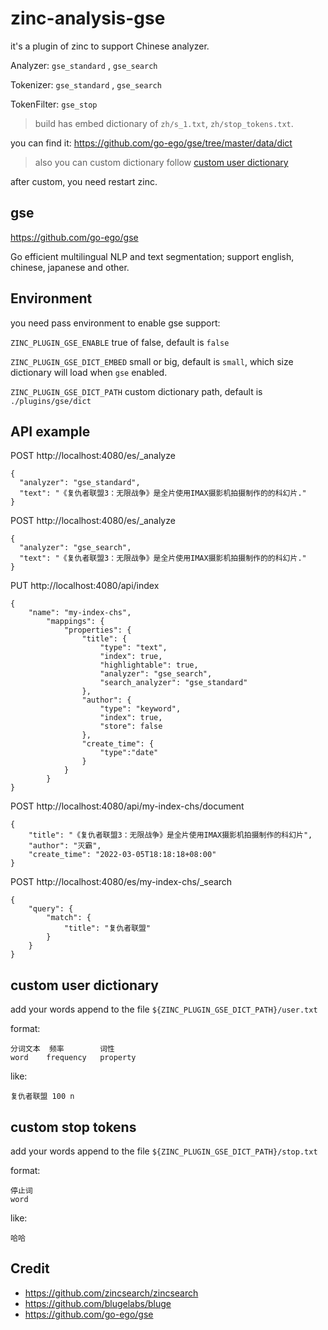 # zinc-analysis-gse

it's a plugin of zinc to support Chinese analyzer.

Analyzer: `gse_standard` , `gse_search`

Tokenizer: `gse_standard` , `gse_search`

TokenFilter: `gse_stop`

> build has embed dictionary of `zh/s_1.txt`, `zh/stop_tokens.txt`.

you can find it: https://github.com/go-ego/gse/tree/master/data/dict

> also you can custom dictionary follow [custom user dictionary](#custom-user-dictionary)

after custom, you need restart zinc.

## gse

https://github.com/go-ego/gse

Go efficient multilingual NLP and text segmentation; support english, chinese, japanese and other.

## Environment

you need pass environment to enable gse support:

`ZINC_PLUGIN_GSE_ENABLE` true of false, default is `false`

`ZINC_PLUGIN_GSE_DICT_EMBED` small or big, default is `small`, which size dictionary will load when `gse` enabled.

`ZINC_PLUGIN_GSE_DICT_PATH` custom dictionary path, default is `./plugins/gse/dict`


## API example

POST http://localhost:4080/es/_analyze

```
{
  "analyzer": "gse_standard",
  "text": "《复仇者联盟3：无限战争》是全片使用IMAX摄影机拍摄制作的的科幻片."
}
```

POST http://localhost:4080/es/_analyze

```
{
  "analyzer": "gse_search",
  "text": "《复仇者联盟3：无限战争》是全片使用IMAX摄影机拍摄制作的的科幻片."
}
```

PUT http://localhost:4080/api/index

```
{
	"name": "my-index-chs",
		"mappings": {
			"properties": {
				"title": {
					"type": "text",
					"index": true,
					"highlightable": true,
					"analyzer": "gse_search",
					"search_analyzer": "gse_standard"
				},
				"author": {
					"type": "keyword",
					"index": true,
					"store": false
				},
				"create_time": {
					"type":"date"
				}
			}
		}
}
```

POST http://localhost:4080/api/my-index-chs/document

```
{
	"title": "《复仇者联盟3：无限战争》是全片使用IMAX摄影机拍摄制作的科幻片",
	"author": "灭霸",
	"create_time": "2022-03-05T18:18:18+08:00"
}
```

POST http://localhost:4080/es/my-index-chs/_search

```
{
	"query": {
		"match": {
			"title": "复仇者联盟"
		}
	}
}
```

## custom user dictionary

add your words append to the file `${ZINC_PLUGIN_GSE_DICT_PATH}/user.txt`

format:

```
分词文本  频率        词性
word    frequency   property
```

like:

```
复仇者联盟 100 n
```

## custom stop tokens

add your words append to the file `${ZINC_PLUGIN_GSE_DICT_PATH}/stop.txt`

format:

```
停止词
word
```

like:

```
哈哈
```

## Credit

* https://github.com/zincsearch/zincsearch
* https://github.com/blugelabs/bluge
* https://github.com/go-ego/gse
